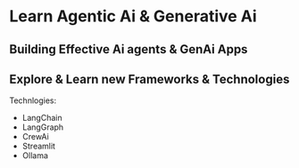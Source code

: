 # Learn Agentic Ai & Generative Ai 
## Building Effective Ai agents & GenAi Apps 
## Explore & Learn new Frameworks & Technologies


Technlogies:
- LangChain
- LangGraph
- CrewAi
- Streamlit
- Ollama

